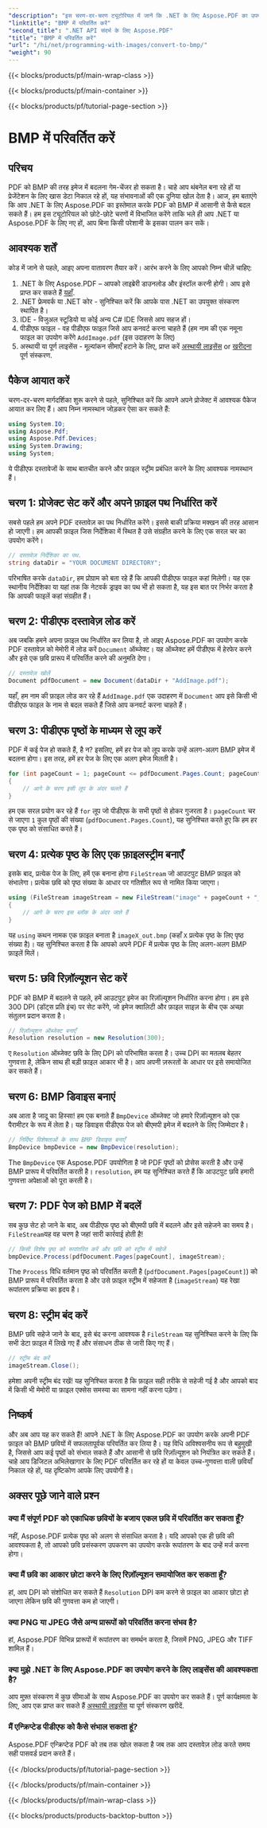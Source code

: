```yaml
---
"description": "इस चरण-दर-चरण ट्यूटोरियल में जानें कि .NET के लिए Aspose.PDF का उपयोग करके PDF को BMP इमेज में आसानी से कैसे परिवर्तित किया जाए। .NET डेवलपर्स के लिए बिल्कुल सही।"
"linktitle": "BMP में परिवर्तित करें"
"second_title": ".NET API संदर्भ के लिए Aspose.PDF"
"title": "BMP में परिवर्तित करें"
"url": "/hi/net/programming-with-images/convert-to-bmp/"
"weight": 90
---
```


{{< blocks/products/pf/main-wrap-class >}}

{{< blocks/products/pf/main-container >}}

{{< blocks/products/pf/tutorial-page-section >}}

# BMP में परिवर्तित करें

## परिचय

PDF को BMP की तरह इमेज में बदलना गेम-चेंजर हो सकता है। चाहे आप थंबनेल बना रहे हों या प्रेजेंटेशन के लिए खास डेटा निकाल रहे हों, यह संभावनाओं की एक दुनिया खोल देता है। आज, हम बताएंगे कि आप .NET के लिए Aspose.PDF का इस्तेमाल करके PDF को BMP में आसानी से कैसे बदल सकते हैं। हम इस ट्यूटोरियल को छोटे-छोटे चरणों में विभाजित करेंगे ताकि भले ही आप .NET या Aspose.PDF के लिए नए हों, आप बिना किसी परेशानी के इसका पालन कर सकें।

## आवश्यक शर्तें

कोड में जाने से पहले, आइए अपना वातावरण तैयार करें। आरंभ करने के लिए आपको निम्न चीज़ें चाहिए:

1. .NET के लिए Aspose.PDF – आपको लाइब्रेरी डाउनलोड और इंस्टॉल करनी होगी। आप इसे प्राप्त कर सकते हैं [यहाँ](https://releases.aspose.com/pdf/net/).
2. .NET फ्रेमवर्क या .NET कोर - सुनिश्चित करें कि आपके पास .NET का उपयुक्त संस्करण स्थापित है।
3. IDE - विजुअल स्टूडियो या कोई अन्य C# IDE जिससे आप सहज हों।
4. पीडीएफ फाइल - वह पीडीएफ फाइल जिसे आप कनवर्ट करना चाहते हैं (हम नाम की एक नमूना फाइल का उपयोग करेंगे `AddImage.pdf` (इस उदाहरण के लिए)
5. अस्थायी या पूर्ण लाइसेंस - मूल्यांकन सीमाएँ हटाने के लिए, प्राप्त करें [अस्थायी लाइसेंस](https://purchase.aspose.com/tempयाary-license/) or [खरीदना](https://purchase.aspose.com/buy) पूर्ण संस्करण.

## पैकेज आयात करें

चरण-दर-चरण मार्गदर्शिका शुरू करने से पहले, सुनिश्चित करें कि आपने अपने प्रोजेक्ट में आवश्यक पैकेज आयात कर लिए हैं। आप निम्न नामस्थान जोड़कर ऐसा कर सकते हैं:

```csharp
using System.IO;
using Aspose.Pdf;
using Aspose.Pdf.Devices;
using System.Drawing;
using System;
```

ये पीडीएफ दस्तावेजों के साथ बातचीत करने और फ़ाइल स्ट्रीम प्रबंधित करने के लिए आवश्यक नामस्थान हैं।

## चरण 1: प्रोजेक्ट सेट करें और अपने फ़ाइल पथ निर्धारित करें

सबसे पहले हम अपने PDF दस्तावेज़ का पथ निर्धारित करेंगे। इससे बाकी प्रक्रिया मक्खन की तरह आसान हो जाएगी। हम आपकी फ़ाइल जिस निर्देशिका में स्थित है उसे संग्रहीत करने के लिए एक सरल चर का उपयोग करेंगे।


```csharp
// दस्तावेज़ निर्देशिका का पथ.
string dataDir = "YOUR DOCUMENT DIRECTORY";
```

परिभाषित करके `dataDir`, हम प्रोग्राम को बता रहे हैं कि आपकी पीडीएफ फाइल कहां मिलेगी। यह एक स्थानीय निर्देशिका या यहां तक कि नेटवर्क ड्राइव का पथ भी हो सकता है, यह इस बात पर निर्भर करता है कि आपकी फाइलें कहां संग्रहीत हैं।

## चरण 2: पीडीएफ दस्तावेज़ लोड करें

अब जबकि हमने अपना फ़ाइल पथ निर्धारित कर लिया है, तो आइए Aspose.PDF का उपयोग करके PDF दस्तावेज़ को मेमोरी में लोड करें `Document` ऑब्जेक्ट। यह ऑब्जेक्ट हमें पीडीएफ में हेरफेर करने और इसे एक छवि प्रारूप में परिवर्तित करने की अनुमति देगा।


```csharp
// दस्तावेज़ खोलें
Document pdfDocument = new Document(dataDir + "AddImage.pdf");
```

यहाँ, हम नाम की फ़ाइल लोड कर रहे हैं `AddImage.pdf` एक उदाहरण में `Document` आप इसे किसी भी पीडीएफ फाइल के नाम से बदल सकते हैं जिसे आप कनवर्ट करना चाहते हैं।

## चरण 3: पीडीएफ पृष्ठों के माध्यम से लूप करें

PDF में कई पेज हो सकते हैं, है न? इसलिए, हमें हर पेज को लूप करके उन्हें अलग-अलग BMP इमेज में बदलना होगा। इस तरह, हमें हर पेज के लिए एक अलग इमेज मिलती है।


```csharp
for (int pageCount = 1; pageCount <= pdfDocument.Pages.Count; pageCount++)
{
    // आगे के चरण इसी लूप के अंदर चलते हैं
}
```

हम एक सरल प्रयोग कर रहे हैं `for` लूप जो पीडीएफ के सभी पृष्ठों से होकर गुजरता है। `pageCount` चर से जाएगा `1` कुल पृष्ठों की संख्या (`pdfDocument.Pages.Count`), यह सुनिश्चित करते हुए कि हम हर एक पृष्ठ को संसाधित करते हैं।

## चरण 4: प्रत्येक पृष्ठ के लिए एक फ़ाइलस्ट्रीम बनाएँ

इसके बाद, प्रत्येक पेज के लिए, हमें एक बनाना होगा `FileStream` जो आउटपुट BMP फ़ाइल को संभालेगा। प्रत्येक छवि को पृष्ठ संख्या के आधार पर गतिशील रूप से नामित किया जाएगा।


```csharp
using (FileStream imageStream = new FileStream("image" + pageCount + "_out" + ".bmp", FileMode.Create))
{
    // आगे के चरण इस ब्लॉक के अंदर जाते हैं
}
```

यह `using` कथन नामक एक फ़ाइल बनाता है `imageX_out.bmp` (कहाँ `X` प्रत्येक पृष्ठ के लिए पृष्ठ संख्या है)। यह सुनिश्चित करता है कि आपको अपने PDF में प्रत्येक पृष्ठ के लिए अलग-अलग BMP फ़ाइलें मिलें।

## चरण 5: छवि रिज़ॉल्यूशन सेट करें

PDF को BMP में बदलने से पहले, हमें आउटपुट इमेज का रिज़ॉल्यूशन निर्धारित करना होगा। हम इसे 300 DPI (डॉट्स प्रति इंच) पर सेट करेंगे, जो इमेज क्वालिटी और फ़ाइल साइज़ के बीच एक अच्छा संतुलन प्रदान करता है।


```csharp
// रिज़ॉल्यूशन ऑब्जेक्ट बनाएँ
Resolution resolution = new Resolution(300);
```

ए `Resolution` ऑब्जेक्ट छवि के लिए DPI को परिभाषित करता है। उच्च DPI का मतलब बेहतर गुणवत्ता है, लेकिन साथ ही बड़ी फ़ाइल आकार भी है। आप अपनी ज़रूरतों के आधार पर इसे समायोजित कर सकते हैं।

## चरण 6: BMP डिवाइस बनाएं

अब आता है जादू का हिस्सा! हम एक बनाते हैं `BmpDevice` ऑब्जेक्ट जो हमारे रिज़ॉल्यूशन को एक पैरामीटर के रूप में लेता है। यह डिवाइस पीडीएफ पेज को बीएमपी इमेज में बदलने के लिए जिम्मेदार है।


```csharp
// निर्दिष्ट विशेषताओं के साथ BMP डिवाइस बनाएँ
BmpDevice bmpDevice = new BmpDevice(resolution);
```

The `BmpDevice` एक Aspose.PDF उपयोगिता है जो PDF पृष्ठों को प्रोसेस करती है और उन्हें BMP प्रारूप में परिवर्तित करती है। `resolution`, हम यह सुनिश्चित करते हैं कि आउटपुट छवि हमारी गुणवत्ता अपेक्षाओं को पूरा करती है।

## चरण 7: PDF पेज को BMP में बदलें

सब कुछ सेट हो जाने के बाद, अब पीडीएफ पृष्ठ को बीएमपी छवि में बदलने और इसे सहेजने का समय है। `FileStream`यह वह चरण है जहां सारी कार्रवाई होती है!


```csharp
// किसी विशेष पृष्ठ को रूपांतरित करें और छवि को स्ट्रीम में सहेजें
bmpDevice.Process(pdfDocument.Pages[pageCount], imageStream);
```

The `Process` विधि वर्तमान पृष्ठ को परिवर्तित करती है (`pdfDocument.Pages[pageCount]`) को BMP प्रारूप में परिवर्तित करता है और उसे फ़ाइल स्ट्रीम में सहेजता है (`imageStream`) यह रेखा रूपांतरण प्रक्रिया का हृदय है।

## चरण 8: स्ट्रीम बंद करें

BMP छवि सहेजे जाने के बाद, इसे बंद करना आवश्यक है `FileStream` यह सुनिश्चित करने के लिए कि सभी डेटा फ़ाइल में लिखे गए हैं और संसाधन ठीक से जारी किए गए हैं।


```csharp
// स्ट्रीम बंद करें
imageStream.Close();
```

हमेशा अपनी स्ट्रीम बंद रखें! यह सुनिश्चित करता है कि फ़ाइल सही तरीके से सहेजी गई है और आपको बाद में किसी भी मेमोरी या फ़ाइल एक्सेस समस्या का सामना नहीं करना पड़ेगा।

## निष्कर्ष

और अब आप यह कर सकते हैं! आपने .NET के लिए Aspose.PDF का उपयोग करके अपनी PDF फ़ाइल को BMP छवियों में सफलतापूर्वक परिवर्तित कर लिया है। यह विधि अविश्वसनीय रूप से बहुमुखी है, जिससे आप कई पृष्ठों को संभाल सकते हैं और आसानी से छवि रिज़ॉल्यूशन को नियंत्रित कर सकते हैं। चाहे आप डिजिटल अभिलेखागार के लिए PDF परिवर्तित कर रहे हों या केवल उच्च-गुणवत्ता वाली छवियाँ निकाल रहे हों, यह दृष्टिकोण आपके लिए उपयोगी है।

## अक्सर पूछे जाने वाले प्रश्न

### क्या मैं संपूर्ण PDF को एकाधिक छवियों के बजाय एकल छवि में परिवर्तित कर सकता हूँ?
नहीं, Aspose.PDF प्रत्येक पृष्ठ को अलग से संसाधित करता है। यदि आपको एक ही छवि की आवश्यकता है, तो आपको छवि प्रसंस्करण उपकरण का उपयोग करके रूपांतरण के बाद उन्हें मर्ज करना होगा।

### क्या मैं छवि का आकार छोटा करने के लिए रिज़ॉल्यूशन समायोजित कर सकता हूँ?
हां, आप DPI को संशोधित कर सकते हैं `Resolution` DPI कम करने से फ़ाइल का आकार छोटा हो जाएगा लेकिन छवि की गुणवत्ता कम हो जाएगी।

### क्या PNG या JPEG जैसे अन्य प्रारूपों को परिवर्तित करना संभव है?
हां, Aspose.PDF विभिन्न प्रारूपों में रूपांतरण का समर्थन करता है, जिसमें PNG, JPEG और TIFF शामिल हैं।

### क्या मुझे .NET के लिए Aspose.PDF का उपयोग करने के लिए लाइसेंस की आवश्यकता है?
आप मुफ़्त संस्करण में कुछ सीमाओं के साथ Aspose.PDF का उपयोग कर सकते हैं। पूर्ण कार्यक्षमता के लिए, आप एक प्राप्त कर सकते हैं [अस्थायी लाइसेंस](https://purchase.aspose.com/temporary-license/) या पूर्ण संस्करण खरीदें.

### मैं एन्क्रिप्टेड पीडीएफ को कैसे संभाल सकता हूं?
Aspose.PDF एन्क्रिप्टेड PDF को तब तक खोल सकता है जब तक आप दस्तावेज़ लोड करते समय सही पासवर्ड प्रदान करते हैं।

{{< /blocks/products/pf/tutorial-page-section >}}

{{< /blocks/products/pf/main-container >}}

{{< /blocks/products/pf/main-wrap-class >}}

{{< blocks/products/products-backtop-button >}}